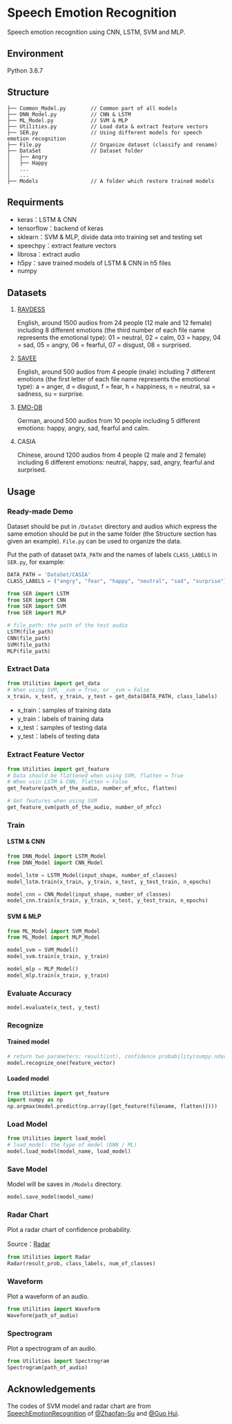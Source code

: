 # Speech Emotion Recognition 

Speech emotion recognition using CNN, LSTM, SVM and MLP.



## Environment

Python 3.6.7



## Structure

```
├── Common_Model.py        // Common part of all models
├── DNN_Model.py           // CNN & LSTM
├── ML_Model.py            // SVM & MLP
├── Utilities.py           // Load data & extract feature vectors
├── SER.py                 // Using different models for speech emotion recognition 
├── File.py                // Organize dataset (classify and rename)
├── DataSet                // Dataset folder                      
│   ├── Angry
│   ├── Happy
│   ...
│   ...
├── Models                 // A folder which restore trained models
```



## Requirments

- keras：LSTM & CNN
- tensorflow：backend of keras
- sklearn：SVM & MLP, divide data into training set and testing set
- speechpy：extract feature vectors
- librosa：extract audio
- h5py：save trained models of LSTM & CNN in h5 files
- numpy



## Datasets

1. [RAVDESS](https://zenodo.org/record/1188976)

   English, around 1500 audios from 24 people (12 male and 12 female) including 8 different emotions (the third number of each file name represents the emotional type): 01 = neutral, 02 = calm, 03 = happy, 04 = sad, 05 = angry, 06 = fearful, 07 = disgust, 08 = surprised.

2. [SAVEE](http://kahlan.eps.surrey.ac.uk/savee/Download.html)

   English, around 500 audios from 4 people (male) including 7 different emotions (the first letter of each file name represents the emotional type): a = anger, d = disgust, f = fear, h = happiness, n = neutral, sa = sadness, su = surprise.

3. [EMO-DB](http://www.emodb.bilderbar.info/download/)

   German, around 500 audios from 10 people including 5 different emotions: happy, angry, sad, fearful and calm.

4. CASIA

   Chinese, around 1200 audios from 4 people (2 male and 2 female) including 6 different emotions: neutral, happy, sad, angry, fearful and surprised.



## Usage

### Ready-made Demo

Dataset should be put in  `/DataSet` directory and audios which express the same emotion should be put in the same folder (the Structure section has given an example).  `File.py` can be used to organize the data.

Put the path of dataset `DATA_PATH` and the names of labels `CLASS_LABELS` in `SER.py`, for example:

```python
DATA_PATH = 'DataSet/CASIA'
CLASS_LABELS = ("angry", "fear", "happy", "neutral", "sad", "surprise")
```

```python
from SER import LSTM
from SER import CNN
from SER import SVM
from SER import MLP

# file_path: the path of the test audio
LSTM(file_path)
CNN(file_path)
SVM(file_path)
MLP(file_path)
```



### Extract Data

```python
from Utilities import get_data
# When using SVM, _svm = True, or _svm = False
x_train, x_test, y_train, y_test = get_data(DATA_PATH, class_labels)
```

- x_train：samples of training data
- y_train：labels of training data
- x_test：samples of testing data
- y_test：labels of testing data



### Extract Feature Vector

```python
from Utilities import get_feature
# Data should be flattened when using SVM, flatten = True
# When usin LSTM & CNN, flatten = False
get_feature(path_of_the_audio, number_of_mfcc, flatten)

# Get features when using SVM
get_feature_svm(path_of_the_audio, number_of_mfcc)
```



### Train

#### LSTM & CNN

```python
from DNN_Model import LSTM_Model
from DNN_Model import CNN_Model

model_lstm = LSTM_Model(input_shape, number_of_classes)
model_lstm.train(x_train, y_train, x_test, y_test_train, n_epochs)

model_cnn = CNN_Model(input_shape, number_of_classes)
model_cnn.train(x_train, y_train, x_test, y_test_train, n_epochs)
```



#### SVM & MLP

```python
from ML_Model import SVM_Model
from ML_Model import MLP_Model

model_svm = SVM_Model()
model_svm.train(x_train, y_train)

model_mlp = MLP_Model()
model_mlp.train(x_train, y_train)
```



### Evaluate Accuracy

```python
model.evaluate(x_test, y_test)
```



### Recognize

#### Trained model

```python
# return two parameters: result(int), confidence probability(numpy.ndarray)
model.recognize_one(feature_vector)
```



#### Loaded model

```python
from Utilities import get_feature
import numpy as np
np.argmax(model.predict(np.array([get_feature(filename, flatten)])))
```



### Load Model

```python
from Utilities import load_model
# load_model: the type of model (DNN / ML)
model.load_model(model_name, load_model)
```



### Save Model

Model will be saves in `/Models` directory.

```python
model.save_model(model_name)
```



### Radar Chart

Plot a radar chart of confidence probability.

Source：[Radar](https://github.com/Zhaofan-Su/SpeechEmotionRecognition/blob/master/leidatu.py)

```python
from Utilities import Radar
Radar(result_prob, class_labels, num_of_classes)
```



### Waveform

Plot a waveform of an audio.

```python
from Utilities import Waveform
Waveform(path_of_audio)
```



### Spectrogram

Plot a spectrogram of an audio.

```python
from Utilities import Spectrogram
Spectrogram(path_of_audio)
```



## Acknowledgements

The codes of SVM model and radar chart are from [SpeechEmotionRecognition](https://github.com/Zhaofan-Su/SpeechEmotionRecognition) of [@Zhaofan-Su](https://github.com/Zhaofan-Su) and [@Guo Hui](https://github.com/guohui15661353950).

